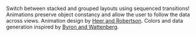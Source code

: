 Switch between stacked and grouped layouts using sequenced transitions! Animations preserve object constancy and allow the user to follow the data across views. Animation design by [Heer and Robertson](http://vis.berkeley.edu/papers/animated_transitions/). Colors and data generation inspired by [Byron and Wattenberg](http://www.leebyron.com/else/streamgraph/).
